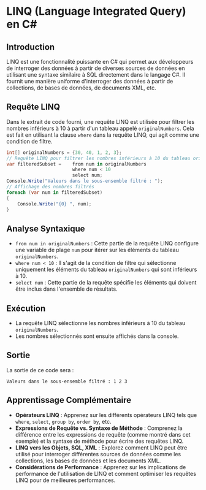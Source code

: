 # LINQ (Language Integrated Query) en C#

## Introduction
LINQ est une fonctionnalité puissante en C# qui permet aux développeurs de interroger des données à partir de diverses sources de données en utilisant une syntaxe similaire à SQL directement dans le langage C#. Il fournit une manière uniforme d'interroger des données à partir de collections, de bases de données, de documents XML, etc.

## Requête LINQ
Dans le extrait de code fourni, une requête LINQ est utilisée pour filtrer les nombres inférieurs à 10 à partir d'un tableau appelé `originalNumbers`. Cela est fait en utilisant la clause `where` dans la requête LINQ, qui agit comme une condition de filtre.

```csharp
int[] originalNumbers = {30, 40, 1, 2, 3};
// Requête LINQ pour filtrer les nombres inférieurs à 10 du tableau originalNumbers
var filteredSubset =    from num in originalNumbers
                        where num < 10
                        select num;
Console.Write("Valeurs dans le sous-ensemble filtré : ");
// Affichage des nombres filtrés
foreach (var num in filteredSubset)
{
    Console.Write("{0} ", num);
}
```

## Analyse Syntaxique
- `from num in originalNumbers` : Cette partie de la requête LINQ configure une variable de plage `num` pour itérer sur les éléments du tableau `originalNumbers`.
- `where num < 10` : Il s'agit de la condition de filtre qui sélectionne uniquement les éléments du tableau `originalNumbers` qui sont inférieurs à 10.
- `select num` : Cette partie de la requête spécifie les éléments qui doivent être inclus dans l'ensemble de résultats.

## Exécution
- La requête LINQ sélectionne les nombres inférieurs à 10 du tableau `originalNumbers`.
- Les nombres sélectionnés sont ensuite affichés dans la console.

## Sortie
La sortie de ce code sera :
```
Valeurs dans le sous-ensemble filtré : 1 2 3
```

## Apprentissage Complémentaire
- **Opérateurs LINQ** : Apprenez sur les différents opérateurs LINQ tels que `where`, `select`, `group by`, `order by`, etc.
- **Expressions de Requête vs. Syntaxe de Méthode** : Comprenez la différence entre les expressions de requête (comme montré dans cet exemple) et la syntaxe de méthode pour écrire des requêtes LINQ.
- **LINQ vers les Objets, SQL, XML** : Explorez comment LINQ peut être utilisé pour interroger différentes sources de données comme les collections, les bases de données et les documents XML.
- **Considérations de Performance** : Apprenez sur les implications de performance de l'utilisation de LINQ et comment optimiser les requêtes LINQ pour de meilleures performances.